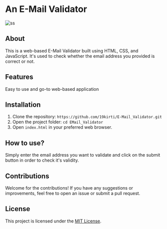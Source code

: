 # An E-Mail Validator 

![ss](https://github.com/user-attachments/assets/7acbdc5a-f031-41a4-b894-07d6c621fd8f)


## About 

This is a web-based E-Mail Validator built using HTML, CSS, and JavaScript. It's used to check whether the email address you provided is correct or not.

## Features  

Easy to use and go-to web-based application

## Installation 

1. Clone the repository: `https://github.com/19kirti/E-Mail_Validator.git`
2. Open the project folder: `cd EMail_Validator`
3. Open `index.html` in your preferred web browser.

## How to use?

Simply enter the email address you want to validate and click on the submit button in order to check it's validity.

## Contributions

Welcome for the contributions! If you have any suggestions or improvements, feel free to open an issue or submit a pull request.

## License

This project is licensed under the [MIT License](LICENSE).
